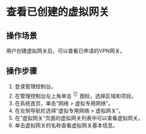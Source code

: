 # 查看已创建的虚拟网关<a name="vpn_04_0801"></a>

## 操作场景<a name="section7141367"></a>

用户创建虚拟网关后，可以查看已申请的VPN网关。

## 操作步骤<a name="section64272308"></a>

1.  登录管理控制台。
2.  在管理控制台左上角单击![](figures/zh-cn_image_0236627608.png)图标，选择区域和项目。
3.  在系统首页，单击“网络 \> 虚拟专用网络”。
4.  在左侧导航栏选择“虚拟专用网络 \> 虚拟网关”。
5.  在“虚拟网关”页面的虚拟网关列表中可以查看虚拟网关。
6.  单击虚拟网关的名称查看虚拟网关基本信息。

